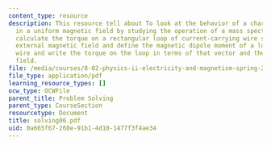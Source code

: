 ```yaml
---
content_type: resource
description: This resource tell about To look at the behavior of a charged particle
  in a uniform magnetic field by studying the operation of a mass spectrometer, to
  calculate the torque on a rectangular loop of current-carrying wire sitting in an
  external magnetic field and define the magnetic dipole moment of a loop of current-carrying
  wire and write the torque on the loop in terms of that vector and the external magnetic
  field.
file: /media/courses/8-02-physics-ii-electricity-and-magnetism-spring-2007/0a665f67268e91b14d101477f3f4ae34_solving06.pdf
file_type: application/pdf
learning_resource_types: []
ocw_type: OCWFile
parent_title: Problem Solving
parent_type: CourseSection
resourcetype: Document
title: solving06.pdf
uid: 0a665f67-268e-91b1-4d10-1477f3f4ae34
---
```

